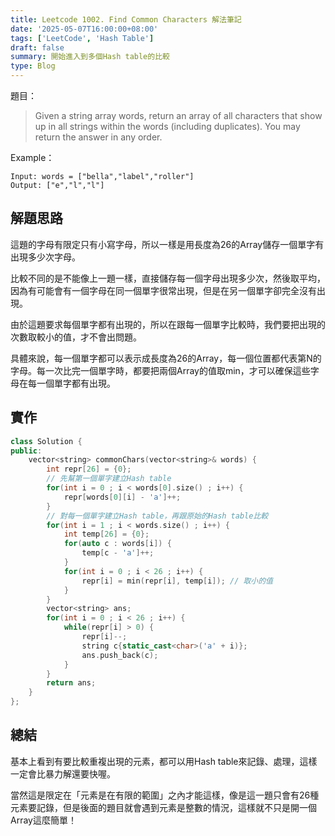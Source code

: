 ```yaml
---
title: Leetcode 1002. Find Common Characters 解法筆記
date: '2025-05-07T16:00:00+08:00'
tags: ['LeetCode', 'Hash Table']
draft: false
summary: 開始進入到多個Hash table的比較
type: Blog
---
```

題目：
> Given a string array words, return an array of all characters that show up in all strings within the words (including duplicates). You may return the answer in any order.

Example：
```
Input: words = ["bella","label","roller"]
Output: ["e","l","l"]
```
## 解題思路

這題的字母有限定只有小寫字母，所以一樣是用長度為26的Array儲存一個單字有出現多少次字母。

比較不同的是不能像上一題一樣，直接儲存每一個字母出現多少次，然後取平均，因為有可能會有一個字母在同一個單字很常出現，但是在另一個單字卻完全沒有出現。

由於這題要求每個單字都有出現的，所以在跟每一個單字比較時，我們要把出現的次數取較小的值，才不會出問題。

具體來說，每一個單字都可以表示成長度為26的Array，每一個位置都代表第N的字母。每一次比完一個單字時，都要把兩個Array的值取min，才可以確保這些字母在每一個單字都有出現。

## 實作

```cpp
class Solution {
public:
    vector<string> commonChars(vector<string>& words) {
        int repr[26] = {0};
        // 先幫第一個單字建立Hash table
        for(int i = 0 ; i < words[0].size() ; i++) {
            repr[words[0][i] - 'a']++;
        }
        // 對每一個單字建立Hash table，再跟原始的Hash table比較
        for(int i = 1 ; i < words.size() ; i++) {
            int temp[26] = {0};
            for(auto c : words[i]) {
                temp[c - 'a']++;
            }
            for(int i = 0 ; i < 26 ; i++) {
                repr[i] = min(repr[i], temp[i]); // 取小的值
            }
        }
        vector<string> ans;
        for(int i = 0 ; i < 26 ; i++) {
            while(repr[i] > 0) {
                repr[i]--;
                string c{static_cast<char>('a' + i)};
                ans.push_back(c);
            }
        }
        return ans;
    }
};
```

## 總結

基本上看到有要比較重複出現的元素，都可以用Hash table來記錄、處理，這樣一定會比暴力解還要快喔。

當然這是限定在「元素是在有限的範圍」之內才能這樣，像是這一題只會有26種元素要記錄，但是後面的題目就會遇到元素是整數的情況，這樣就不只是開一個Array這麼簡單！
